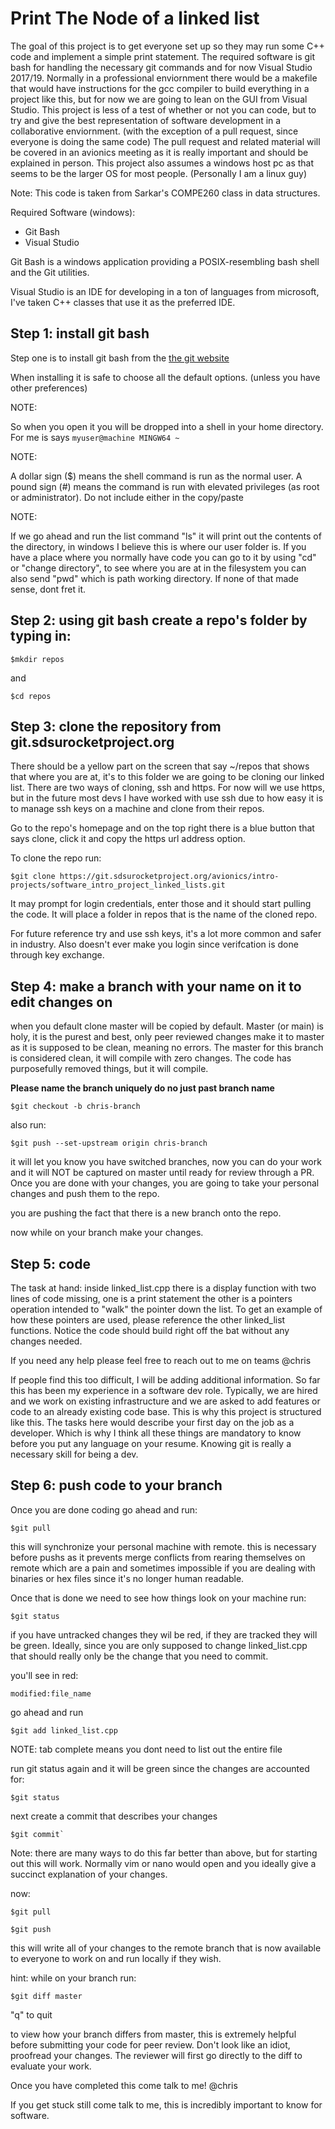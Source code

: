 # Print The Node of a linked list

The goal of this project is to get everyone set up so they may run some C++ code and implement a simple print statement. The required software is git bash for handling the necessary git commands and for now Visual Studio 2017/19. Normally in a professional enviornment there would be a makefile that would have instructions for the gcc compiler to build everything in a project like this, but for now we are going to lean on the GUI from Visual Studio. This project is less of a test of whether or not you can code, but to try and give the best representation of software development in a collaborative enviornment. (with the exception of a pull request, since everyone is doing the same code) The pull request and related material will be covered in an avionics meeting as it is really important and should be explained in person. This project also assumes a windows host pc as that seems to be the larger OS for most people. (Personally I am a linux guy)

Note: This code is taken from Sarkar's COMPE260 class in data structures.

Required Software (windows):

- Git Bash
- Visual Studio 

Git Bash is a windows application providing a POSIX-resembling bash shell and the Git utilities.

Visual Studio is an IDE for developing in a ton of languages from microsoft, I've taken C++ classes that use it as the preferred IDE.


## Step 1: install git bash

Step one is to install git bash from the [the git website](https://git-scm.com/downloads)

When installing it is safe to choose all the default options. (unless you have other preferences)

NOTE:

So when you open it you will be dropped into a shell in your home directory. For me is says `myuser@machine MINGW64 ~`

NOTE:

A dollar sign ($) means the shell command is run as the normal user. A pound sign (#) means the command is run with elevated privileges (as root or administrator). Do not include either in the copy/paste

NOTE:

If we go ahead and run the list command "ls" it will print out the contents of the directory, in windows I believe this is where our user folder is. If you have a place where you normally have code you can go to it by using "cd" or "change directory", to see where you are at in the filesystem you can also send "pwd" which is path working directory. If none of that made sense, dont fret it. 

## Step 2: using git bash create a repo's folder by typing in:

```
$mkdir repos
```

and 

```
$cd repos
```

## Step 3: clone the repository from git.sdsurocketproject.org

There should be a yellow part on the screen that say ~/repos that shows that where you are at, it's to this folder we are going to be cloning our linked list. There are two ways of cloning, ssh and https. For now will we use https, but in the future most devs I have worked with use ssh due to how easy it is to manage ssh keys on a machine and clone from their repos. 

Go to the repo's homepage and on the top right there is a blue button that says clone, click it and copy the https url address option.

To clone the repo run:

```
$git clone https://git.sdsurocketproject.org/avionics/intro-projects/software_intro_project_linked_lists.git
```

It may prompt for login credentials, enter those and it should start pulling the code. It will place a folder in repos that is the name of the cloned repo.

For future reference try and use ssh keys, it's a lot more common and safer in industry. Also doesn't ever make you login since verifcation is done through key exchange.

## Step 4: make a branch with your name on it to edit changes on

when you default clone master will be copied by default. Master (or main) is holy, it is the purest and best, only peer reviewed changes make it to master as it is supposed to be clean, meaning no errors. The master for this branch is considered clean, it will compile with zero changes. The code has purposefully removed things, but it will compile.

**Please name the branch uniquely do no just past branch name**

```
$git checkout -b chris-branch
```

also run:

```
$git push --set-upstream origin chris-branch
```

it will let you know you have switched branches, now you can do your work and it will NOT be captured on master until ready for review through a PR.  Once you are done with your changes, you are going to take your personal changes and push them to the repo. 

you are pushing the fact that there is a new branch onto the repo.

now while on your branch make your changes.

## Step 5: code

The task at hand: inside linked\_list.cpp there is a display function with two lines of code missing, one is a print statement the other is a pointers operation intended to "walk" the pointer down the list. To get an example of how these pointers are used, please reference the other linked_list functions. Notice the code should build right off the bat without any changes needed.

If you need any help please feel free to reach out to me on teams @chris

If people find this too difficult, I will be adding additional information. So far this has been my experience in a software dev role. Typically, we are hired and we work on existing infrastructure and we are asked to add features or code to an already existing code base. This is why this project is structured like this. The tasks here would describe your first day on the job as a developer. Which is why I think all these things are mandatory to know before you put any language on your resume. Knowing git is really a necessary skill for being a dev.

## Step 6: push code to your branch
Once you are done coding go ahead and run:

```
$git pull
```

this will synchronize your personal machine with remote. this is necessary before pushs as it prevents merge conflicts from rearing themselves on remote which are a pain and sometimes impossible if you are dealing with binaries or hex files since it's no longer human readable.

Once that is done we need to see how things look on your machine run:

```
$git status
```

if you have untracked changes they wil be red, if they are tracked they will be green. Ideally, since you are only supposed to change linked_list.cpp that should really only be the change that you need to commit. 

you'll see in red:

```
modified:file_name
```

go ahead and run 

```
$git add linked_list.cpp
```

NOTE: tab complete means you dont need to list out the entire file

run git status again and it will be green since the changes are accounted for:

```
$git status
```

next create a commit that describes your changes 

```
$git commit`
```

Note: there are many ways to do this far better than above, but for starting out this will work. Normally vim or nano would open and you ideally give a succinct explanation of your changes.

now: 

```
$git pull
```

```
$git push
```

this will write all of your changes to the remote branch that is now available to everyone to work on and run locally if they wish.

hint: while on your branch run:

```
$git diff master
```

"q" to quit

to view how your branch differs from master, this is extremely helpful before submitting your code for peer review. Don't look like an idiot, proofread your changes. The reviewer will first go directly to the diff to evaluate your work.

Once you have completed this come talk to me! @chris

If you get stuck still come talk to me, this is incredibly important to know for software.
